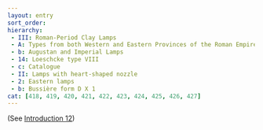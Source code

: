 ```yaml
---
layout: entry
sort_order:
hierarchy:
 - III: Roman-Period Clay Lamps
 - A: Types from both Western and Eastern Provinces of the Roman Empire
 - b: Augustan and Imperial Lamps
 - 14: Loeschcke type VIII
 - c: Catalogue
 - II: Lamps with heart-shaped nozzle
 - 2: Eastern lamps
 - b: Bussière form D X 1
cat: [418, 419, 420, 421, 422, 423, 424, 425, 426, 427]
---
```


(See [Introduction 12](Introduction-12))
